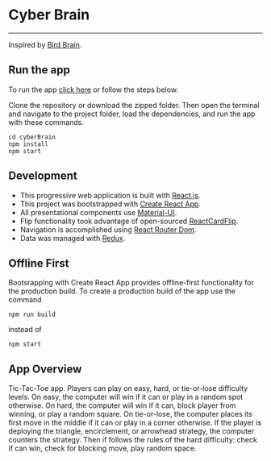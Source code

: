 # Cyber Brain

---

Inspired by [Bird Brain](https://www3.uca.edu/iqzoo/Exhibits/bird_brain.htm).

## Run the app

To run the app [click here](https://chase-owens.github.io/cyberBrain) or follow the steps below.

Clone the repository or download the zipped folder. Then open the terminal and navigate to the project folder, load the dependencies, and run the app with these commands.

```
cd cyberBrain
npm install
npm start
```

## Development

- This progressive web application is built with [React.js](https://reactjs.org).
- This project was bootstrapped with [Create React App](https://github.com/facebook/create-react-app).
- All presentational components use [Material-UI](https://material-ui.com).
- Flip functionality took advantage of open-sourced [ReactCardFlip](https://www.npmjs.com/package/react-card-flip).
- Navigation is accomplished using [React Router Dom](https://www.npmjs.com/package/react-router-dom).
- Data was managed with [Redux](https://redux.js.org).

## Offline First

Bootsrapping with Create React App provides offline-first functionality for the production build. To create a production build of the app use the command

```
npm run build
```

instead of

```
npm start
```

## App Overview

Tic-Tac-Toe app. Players can play on easy, hard, or tie-or-lose difficulty levels. On easy, the computer will win if it can or play in a random spot otherwise. On hard, the computer will win if it can, block player from winning, or play a random square. On tie-or-lose, the computer places its first move in the middle if it can or play in a corner otherwise. If the player is deploying the triangle, encirclement, or arrowhead strategy, the computer counters the strategy. Then if follows the rules of the hard difficulty: check if can win, check for blocking move, play random space.
